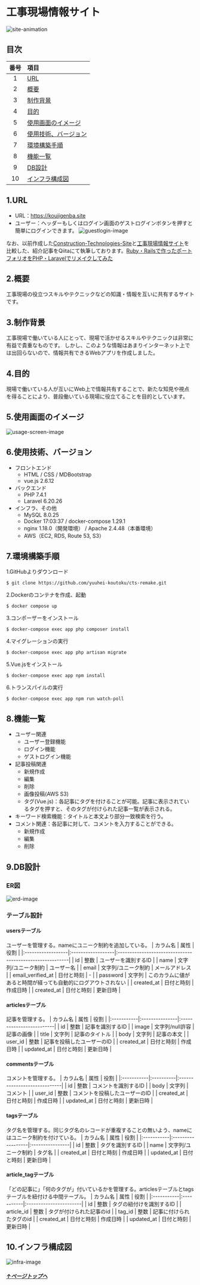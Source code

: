 # 工事現場情報サイト
![site-animation](/src/public/images/readme/Animation.gif)

## 目次
| 番号 | 項目 |
|:-:|:--|
| 1 | [URL](https://github.com/yuuhei-koutoku/cts-remake#1url) |
| 2 | [概要](https://github.com/yuuhei-koutoku/cts-remake#2%E6%A6%82%E8%A6%81) |
| 3 | [制作背景](https://github.com/yuuhei-koutoku/cts-remake#3%E5%88%B6%E4%BD%9C%E8%83%8C%E6%99%AF) |
| 4 | [目的](https://github.com/yuuhei-koutoku/cts-remake#4%E7%9B%AE%E7%9A%84) |
| 5 | [使用画面のイメージ](https://github.com/yuuhei-koutoku/cts-remake#5%E4%BD%BF%E7%94%A8%E7%94%BB%E9%9D%A2%E3%81%AE%E3%82%A4%E3%83%A1%E3%83%BC%E3%82%B8) |
| 6 | [使用技術、バージョン](https://github.com/yuuhei-koutoku/cts-remake#6%E4%BD%BF%E7%94%A8%E6%8A%80%E8%A1%93%E3%83%90%E3%83%BC%E3%82%B8%E3%83%A7%E3%83%B3) |
| 7 | [環境構築手順](https://github.com/yuuhei-koutoku/cts-remake#7%E7%92%B0%E5%A2%83%E6%A7%8B%E7%AF%89%E6%89%8B%E9%A0%86) |
| 8 | [機能一覧](https://github.com/yuuhei-koutoku/cts-remake#8%E6%A9%9F%E8%83%BD%E4%B8%80%E8%A6%A7) |
| 9 | [DB設計](https://github.com/yuuhei-koutoku/cts-remake#9db%E8%A8%AD%E8%A8%88) |
| 10 | [インフラ構成図](https://github.com/yuuhei-koutoku/cts-remake#10%E3%82%A4%E3%83%B3%E3%83%95%E3%83%A9%E6%A7%8B%E6%88%90%E5%9B%B3) |

## 1.URL
- URL：https://koujigenba.site
- ユーザー：ヘッダーもしくはログイン画面のゲストログインボタンを押すと簡単にログインできます。
![guestlogin-image](/src/public/images/readme/guestlogin.png)

なお、以前作成した[Construction-Technologies-Site](https://construction-technologies-site.herokuapp.com)と[工事現場情報サイト](https://koujigenba.site)を比較した、紹介記事をQiitaにて執筆しております。[Ruby・Railsで作ったポートフォリオをPHP・Laravelでリメイクしてみた](https://qiita.com/Yuhei_K/items/06805f3ac8607f77952f)

## 2.概要
工事現場の役立つスキルやテクニックなどの知識・情報を互いに共有するサイトです。

## 3.制作背景
工事現場で働いている人にとって、現場で活かせるスキルやテクニックは非常に有益で貴重なものです。
しかし、このような情報はあまりインターネット上では出回らないので、情報共有できるWebアプリを作成しました。

## 4.目的
現場で働いている人が互いにWeb上で情報共有することで、新たな知見や視点を得ることにより、普段働いている現場に役立てることを目的としています。

## 5.使用画面のイメージ
![usage-screen-image](/src/public/images/readme/cts-remake_usage-screen.png)

## 6.使用技術、バージョン
- フロントエンド
    - HTML / CSS / MDBootstrap
    - vue.js 2.6.12
- バックエンド
    - PHP 7.4.1
    - Laravel 6.20.26
- インフラ、その他
    - MySQL 8.0.25
    - Docker 17:03:37 / docker-compose 1.29.1
    - nginx 1.18.0（開発環境） / Apache 2.4.48（本番環境）
    - AWS（EC2, RDS, Route 53, S3）

## 7.環境構築手順
1.GitHubよりダウンロード
```
$ git clone https://github.com/yuuhei-koutoku/cts-remake.git
```
2.Dockerのコンテナを作成、起動
```
$ docker compose up
```
3.コンポーザーをインストール
```
$ docker-compose exec app php composer install
```
4.マイグレーションの実行
```
$ docker-compose exec app php artisan migrate
```
5.Vue.jsをインストール
```
$ docker-compose exec app npm install
```
6.トランスパイルの実行
```
$ docker-compose exec app npm run watch-poll
```

## 8.機能一覧
- ユーザー関連
    - ユーザー登録機能
    - ログイン機能
    - ゲストログイン機能
- 記事投稿関連
    - 新規作成
    - 編集
    - 削除
    - 画像投稿(AWS S3)
    - タグ(Vue.js)：各記事にタグを付けることが可能。記事に表示されているタグを押すと、そのタグが付けられた記事一覧が表示される。
- キーワード検索機能：タイトルと本文より部分一致検索を行う。
- コメント関連：各記事に対して、コメントを入力することができる。
    - 新規作成
    - 編集
    - 削除

## 9.DB設計
### ER図
![erd-image](/diagram/cts-remake_erd.PNG)
### テーブル設計
#### usersテーブル
ユーザーを管理する。nameにユニーク制約を追加している。
| カラム名           | 属性              | 役割                                                      |
|:------------------|:------------------|:---------------------------------------------------------|
| id                | 整数               | ユーザーを識別するID                                      |
| name              | 文字列/ユニーク制約 | ユーザー名                                                |
| email             | 文字列/ユニーク制約 | メールアドレス                                            |
| email_verified_at | 日付と時刻         | -                                                        |
| password          | 文字列             | このカラムに値があると時間が経っても自動的にログアウトされない |
| created_at        | 日付と時刻         | 作成日時                                                  |
| created_at        | 日付と時刻         | 更新日時                                                  |
#### articlesテーブル
記事を管理する。
| カラム名    | 属性           | 役割                      |
|:-----------|:---------------|:-------------------------|
| id         | 整数            | 記事を識別するID          |
| image      | 文字列/null許容 | 記事の画像                |
| title      | 文字列          | 記事のタイトル            |
| body       | 文字列          | 記事の本文                |
| user_id    | 整数            | 記事を投稿したユーザーのID |
| created_at | 日付と時刻      | 作成日時                  |
| updated_at | 日付と時刻      | 更新日時                  |
#### commentsテーブル
コメントを管理する。
| カラム名   | 属性       | 役割                          |
|:-----------|:----------|:-----------------------------|
| id         | 整数       | コメントを識別するID          |
| body       | 文字列     | コメント                      |
| user_id    | 整数       | コメントを投稿したユーザーのID |
| created_at | 日付と時刻 | 作成日時                      |
| updated_at | 日付と時刻 | 更新日時                      |
#### tagsテーブル
タグ名を管理する。同じタグ名のレコードが重複することの無いよう、nameにはユニーク制約を付けている。
| カラム名    | 属性              | 役割             |
|:-----------|:------------------|:----------------|
| id         | 整数               | タグを識別するID |
| name       | 文字列/ユニーク制約 | タグ名          |
| created_at | 日付と時刻         | 作成日時         |
| updated_at | 日付と時刻         | 更新日時         |
#### article_tagテーブル
「どの記事に」「何のタグが」付いているかを管理する。articlesテーブルとtagsテーブルを紐付ける中間テーブル。
| カラム名    | 属性       | 役割                   |
|:-----------|:-----------|:-----------------------|
| id         | 整数       | タグの紐付けを識別するID |
| article_id | 整数       | タグが付けられた記事のid |
| tag_id     | 整数       | 記事に付けられたタグのid |
| created_at | 日付と時刻 | 作成日時                |
| updated_at | 日付と時刻 | 更新日時                |

## 10.インフラ構成図
![infra-image](/diagram/cts-remake_infra_r2.PNG)

##### [↑ページトップへ](https://github.com/yuuhei-koutoku/cts-remake)
